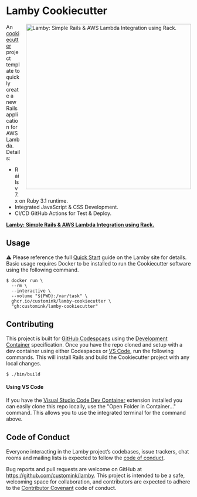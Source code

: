 # Lamby Cookiecutter

<a href="https://lamby.custominktech.com"><img src="https://raw.githubusercontent.com/customink/lamby/master/images/social2.png" alt="Lamby: Simple Rails & AWS Lambda Integration using Rack." align="right" width="450" style="margin-left:1rem;margin-bottom:1rem;" /></a>

An [cookiecutter](https://github.com/cookiecutter/cookiecutter) project template to quickly create a new Rails application for AWS Lambda. Details:

- Rails v7.x on Ruby 3.1 runtime.
- Integrated JavaScript & CSS Development.
- CI/CD GitHub Actions for Test & Deploy.

**[Lamby: Simple Rails & AWS Lambda Integration using Rack.](https://lamby.custominktech.com)**

## Usage

⚠️ Please reference the full [Quick Start](https://lamby.custominktech.com/docs/quick-start) guide on the Lamby site for details. Basic usage requires Docker to be installed to run the Cookiecutter software using the following command.

```shell
$ docker run \
  --rm \
  --interactive \
  --volume "${PWD}:/var/task" \
  ghcr.io/customink/lamby-cookiecutter \
  "gh:customink/lamby-cookiecutter"
```

## Contributing

This project is built for [GitHub Codespcaes](https://github.com/features/codespaces) using the [Development Container](https://containers.dev) specification. Once you have the repo cloned and setup with a dev container using either Codespaces or [VS Code](#using-vs-code), run the following commands. This will install Rails and build the Cookiecutter project with any local changes.

```shell
$ ./bin/build
```

#### Using VS Code

If you have the [Visual Studio Code Dev Container](https://marketplace.visualstudio.com/items?itemName=ms-vscode-remote.remote-containers) extension installed you can easily clone this repo locally, use the "Open Folder in Container..." command. This allows you to use the integrated terminal for the command above.

## Code of Conduct

Everyone interacting in the Lamby project’s codebases, issue trackers, chat rooms and mailing lists is expected to follow the [code of conduct](https://github.com/customink/lamby/blob/master/CODE_OF_CONDUCT.md).

Bug reports and pull requests are welcome on GitHub at https://github.com/customink/lamby. This project is intended to be a safe, welcoming space for collaboration, and contributors are expected to adhere to the [Contributor Covenant](http://contributor-covenant.org) code of conduct.
